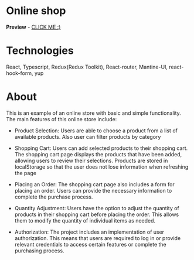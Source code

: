 # Online shop

**Preview** - [CLICK ME :)](https://ched88xtc.github.io/internet-shop/)

# Technologies
React, Typescript, Redux(Redux Toolkit), React-router, Mantine-UI, react-hook-form, yup

# About
This is an example of an online store with basic and simple functionality. The main features of this online store include:

- Product Selection: Users are able to choose a product from a list of available products. Also user can filter products by category

- Shopping Cart: Users can add selected products to their shopping cart. The shopping cart page displays the products that have been added, allowing users to review their selections. Products are stored in localStorage so that the user does not lose information when refreshing the page

- Placing an Order: The shopping cart page also includes a form for placing an order. Users can provide the necessary information to complete the purchase process.

- Quantity Adjustment: Users have the option to adjust the quantity of products in their shopping cart before placing the order. This allows them to modify the quantity of individual items as needed.

- Authorization: The project includes an implementation of user authorization. This means that users are required to log in or provide relevant credentials to access certain features or complete the purchasing process.
